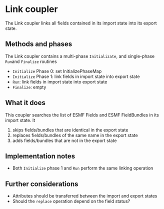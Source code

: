 # Link coupler

The Link coupler links all fields contained in its import state into its export state.


## Methods and phases
The Link coupler contains a multi-phase `Initializate`, and single-phase `Run`and `Finalize` routines

- `Initialize` Phase 0: set InitializePhaseMap
- `Initialize` Phase 1: link fields in import state into export state
- `Run`: link fields in import state into export state
- `Finalize`: empty

## What it does

This coupler searches the list of ESMF Fields and ESMF FieldBundles in its import state. It

 1. skips fields/bundles that are identical in the export state
 2. replaces fields/bundles of the same name in the export state
 3. adds fields/bundles that are not in the export state
 
## Implementation notes
- Both `Initialize` phase 1 and `Run` perform the same linking operation

## Further considerations
- Attributes should be transferred between the import and export states
- Should the `replace` operation depend on the field status?

